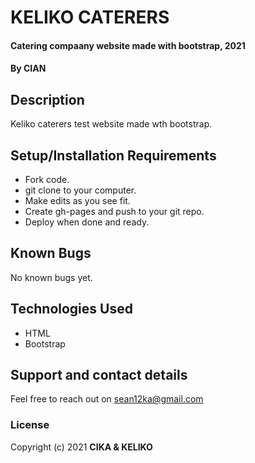 # KELIKO CATERERS
#### Catering compaany website made with bootstrap, 2021
#### By **CIAN**
## Description
Keliko caterers test website made wth bootstrap.
## Setup/Installation Requirements
* Fork code.
* git clone to your computer.
* Make edits as you see fit.
* Create gh-pages and push to your git repo.
* Deploy when done and ready.
## Known Bugs
No known bugs yet.
## Technologies Used
* HTML
* Bootstrap
## Support and contact details
Feel free to reach out on sean12ka@gmail.com
### License
Copyright (c) 2021 **CIKA & KELIKO**